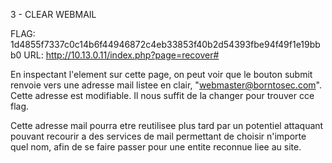 3 - CLEAR WEBMAIL

FLAG: 1d4855f7337c0c14b6f44946872c4eb33853f40b2d54393fbe94f49f1e19bbb0
URL:  http://10.13.0.11/index.php?page=recover#

En inspectant l'element sur cette page, on peut voir que le bouton submit renvoie vers une adresse mail listee en clair,
"webmaster@borntosec.com". Cette adresse est modifiable. Il nous suffit de la changer pour trouver cce flag.

Cette adresse mail pourra etre reutilisee plus tard par un potentiel attaquant pouvant recourir a des services de mail permettant de choisir n'importe quel nom,
afin de se faire passer pour une entite reconnue liee au site.
